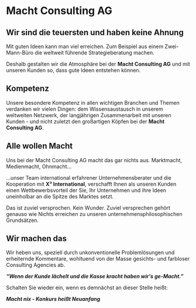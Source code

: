 # Macht Consulting AG

## Wir sind die teuersten und haben keine Ahnung

Mit guten Ideen kann man viel erreichen. Zum Beispiel aus einem Zwei-Mann-Büro die weltweit führende Strategieberatung machen.

Deshalb gestalten wir die Atmosphäre bei der **Macht Consulting AG** und mit unseren Kunden so, dass gute Ideen entstehen können.

## Kompetenz

Unsere besondere Kompetenz in allen wichtigen Branchen und Themen verdanken wir vielen Dingen: dem Wissensaustausch in unserem weltweiten Netzwerk, der langjährigen Zusammenarbeit mit unseren Kunden - und nicht zuletzt den großartigen Köpfen bei der **Macht Consulting AG**.

## Alle wollen Macht

Uns bei der Macht Consulting AG macht das gar nichts aus. Marktmacht, Medienmacht, Ohnmacht… 

…unser Team international erfahrener Unternehmensberater und die Kooperation mit **X³ International**, verschafft Ihnen als unseren Kunden einen Wettbewerbsvorteil der Sie, Ihr Unternehmen und ihre Ideen uneinholbar an die Spitze des Marktes setzt.

Das ist zuviel versprochen. Kein Wunder. Zuviel versprechen gehört genauso wie Nichts erreichen zu unseren unternehmensphilosophischen Grundsätzen.

## Wir machen das

Wir heben uns, speziell durch unkonventionelle Problemlösungen und erheiternde Kommentare, wohltuend von der Masse gesichts- und farbloser Consulting Agencies ab.

**_“Wenn der Kunde lächelt und die Kasse kracht haben wir's ge-Macht.”_**

Schalten Sie wieder ein, wenn es demnächst an dieser Stelle heißt: 

**_Macht nix - Konkurs heißt Neuanfang_**
